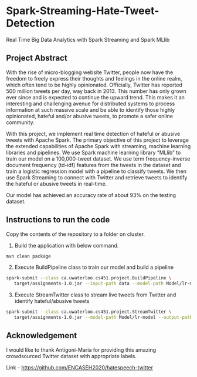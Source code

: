 # Spark-Streaming-Hate-Tweet-Detection
Real Time Big Data Analytics with Spark Streaming and Spark MLlib

## Project Abstract
With the rise of micro-blogging website Twitter, people now have the freedom to freely express their thoughts and feelings in the online realm, which often tend to be highly opinionated. Officially, Twitter has reported 500 million tweets per day, way back in 2013. This number has only grown ever since and is expected to continue the upward trend. This makes it an interesting and challenging avenue for distributed systems to process information at such massive scale and be able to identify those highly opinionated, hateful and/or abusive tweets, to promote a safer online community.

With this project, we implement real time detection of hateful or abusive tweets with Apache Spark. The primary objective of this project to leverage the extended capabilities of Apache Spark with streaming, machine learning libraries and pipelines. We use Spark machine learning library “MLlib” to train our model on a 100,000-tweet dataset. We use term frequency-inverse document frequency (td-idf) features from the tweets in the dataset and train a logistic regression model with a pipeline to classify tweets. We then use Spark Streaming to connect with Twitter and retrieve tweets to identify the hateful or abusive tweets in real-time.

Our model has achieved an accuracy rate of about 93% on the testing dataset.

## Instructions to run the code
Copy the contents of the repository to a folder on cluster.

1. Build the application with below command.
```bash
mvn clean package
```

2. Execute BuildPipeline class to train our model and build a pipeline
```bash
spark-submit --class ca.uwaterloo.cs451.project.BuildPipeline \
   target/assignments-1.0.jar --input-path data --model-path Model/lr-model
```

3. Execute StreamTwitter class to stream live tweets from Twitter and identify hateful/abusive tweets
```bash
spark-submit --class ca.uwaterloo.cs451.project.StreamTwitter \
   target/assignments-1.0.jar --model-path Model/lr-model --output-path TwitterStreamResults --num-batch 3
```

## Acknowledgement
I would like to thank Antigoni-Maria for providing this amazing crowdsourced Twitter dataset with appropriate labels.

Link - https://github.com/ENCASEH2020/hatespeech-twitter


